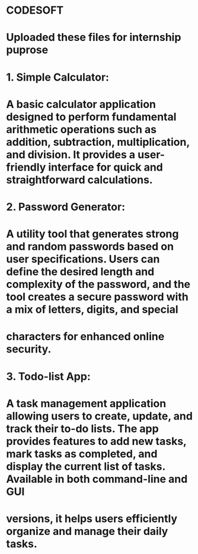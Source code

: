 # CODESOFT
# Uploaded these files for internship puprose 
# 1. Simple Calculator:
# A basic calculator application designed to perform fundamental arithmetic operations such as addition, subtraction, multiplication, and division. It provides a user-friendly interface for quick and straightforward calculations.
# 2. Password Generator:
# A utility tool that generates strong and random passwords based on user specifications. Users can define the desired length and complexity of the password, and the tool creates a secure password with a mix of letters, digits, and special 
# characters for enhanced online security.
# 3. Todo-list App:
# A task management application allowing users to create, update, and track their to-do lists. The app provides features to add new tasks, mark tasks as completed, and display the current list of tasks. Available in both command-line and GUI  
# versions, it helps users efficiently organize and manage their daily tasks.
